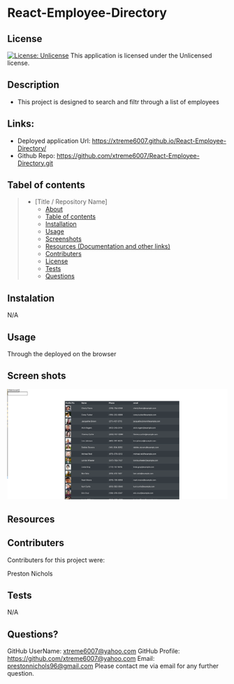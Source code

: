 # React-Employee-Directory

  ## License
  [![License: Unlicense](https://img.shields.io/badge/license-Unlicense-blue.svg)](http://unlicense.org/)
  This application is licensed under the Unlicensed license.

  

  ## Description 
  * This project is designed to search and filtr through a list of employees




  ## Links:

  * Deployed application Url: https://xtreme6007.github.io/React-Employee-Directory/
  * Github Repo: https://github.com/xtreme6007/React-Employee-Directory.git
  
  ## Tabel of contents


> * [Title / Repository Name]
>   * [About](#about)
>   * [Table of contents](#tabel-of-contents)
>   * [Installation](#installation)
>   * [Usage](#usage)
>   * [Screenshots](#sceenshots)
>   * [Resources (Documentation and other links)](#resources)
>   * [Contributers](#contributers)
>   * [License](#license)
>   * [Tests](#tests)
>   * [Questions](#questions)



## Instalation

N/A




## Usage

 Through the deployed on the browser





## Screen shots

![screenshot](public/screenshot.png)




## Resources




## Contributers
Contributers for this project were:

Preston Nichols


## Tests

N/A

## Questions?
GitHub UserName: xtreme6007@yahoo.com
GitHub Profile: https://github.com/xtreme6007@yahoo.com
Email: prestonnichols96@gmail.com
Please contact me via email for any further question.
